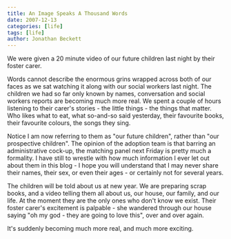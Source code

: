 ```yaml
---
title: An Image Speaks A Thousand Words
date: 2007-12-13
categories: [life]
tags: [life]
author: Jonathan Beckett
---
```


We were given a 20 minute video of our future children last night by their foster carer.

Words cannot describe the enormous grins wrapped across both of our faces as we sat watching it along with our social workers last night. The children we had so far only known by names, conversation and social workers reports are becoming much more real. We spent a couple of hours listening to their carer's stories - the little things - the things that matter. Who likes what to eat, what so-and-so said yesterday, their favourite books, their favourite colours, the songs they sing.

Notice I am now referring to them as "our future children", rather than "our prospective children". The opinion of the adoption team is that barring an administrative cock-up, the matching panel next Friday is pretty much a formality. I have still to wrestle with how much information I ever let out about them in this blog - I hope you will understand that I may never share their names, their sex, or even their ages - or certainly not for several years.

The children will be told about us at new year. We are preparing scrap books, and a video telling them all about us, our house, our family, and our life. At the moment they are the only ones who don't know we exist. Their foster carer's excitement is palpable - she wandered through our house saying "oh my god - they are going to love this", over and over again.

It's suddenly becoming much more real, and much more exciting.